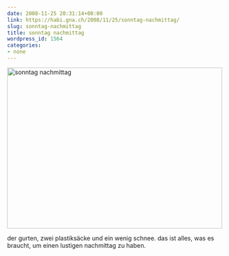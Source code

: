 ```yaml
---
date: 2008-11-25 20:31:14+00:00
link: https://habi.gna.ch/2008/11/25/sonntag-nachmittag/
slug: sonntag-nachmittag
title: sonntag nachmittag
wordpress_id: 1564
categories:
- none
---
```


<a data-flickr-embed="true" href="https://www.flickr.com/photos/habi/3059708122" title="sonntag nachmittag"><img src="https://live.staticflickr.com/3018/3059708122_92d298b015.jpg" alt="sonntag nachmittag" width="500" height="375"></a><script async="" src="//embedr.flickr.com/assets/client-code.js" charset="utf-8"></script>

der gurten, zwei plastiksäcke und ein wenig schnee. das ist alles, was es braucht, um einen lustigen nachmittag zu haben.
